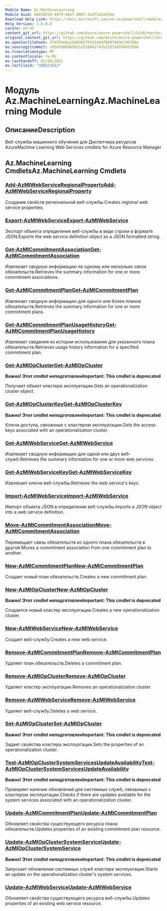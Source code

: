```yaml
---
Module Name: Az.MachineLearning
Module Guid: bb030259-49f9-46ef-806f-2a3f5a2e018e
Download Help Link: https://docs.microsoft.com/en-us/powershell/module/az.machinelearning
Help Version: 1.0.0.0
Locale: en-US
content_git_url: https://github.com/Azure/azure-powershell/blob/master/src/MachineLearning/MachineLearning/help/Az.MachineLearning.md
original_content_git_url: https://github.com/Azure/azure-powershell/blob/master/src/MachineLearning/MachineLearning/help/Az.MachineLearning.md
ms.openlocfilehash: 376554eba156838270191ab9f8847403b7d6798e
ms.sourcegitcommit: c05d3d669b5631e526841f47b22513d78495350b
ms.translationtype: MT
ms.contentlocale: ru-RU
ms.lasthandoff: 02/09/2021
ms.locfileid: "100221612"
---
```

# <span data-ttu-id="e0172-101">Модуль Az.MachineLearning</span><span class="sxs-lookup"><span data-stu-id="e0172-101">Az.MachineLearning Module</span></span>
## <span data-ttu-id="e0172-102">Описание</span><span class="sxs-lookup"><span data-stu-id="e0172-102">Description</span></span>
<span data-ttu-id="e0172-103">Веб-службы машинного обучения для Диспетчера ресурсов Azure</span><span class="sxs-lookup"><span data-stu-id="e0172-103">Machine Learning Web Services cmdlets for Azure Resource Manager</span></span>

## <span data-ttu-id="e0172-104">Az.MachineLearning Cmdlets</span><span class="sxs-lookup"><span data-stu-id="e0172-104">Az.MachineLearning Cmdlets</span></span>
### [<span data-ttu-id="e0172-105">Add-AzMlWebServiceRegionalProperty</span><span class="sxs-lookup"><span data-stu-id="e0172-105">Add-AzMlWebServiceRegionalProperty</span></span>](Add-AzMlWebServiceRegionalProperty.md)
<span data-ttu-id="e0172-106">Создание свойств региональной веб-службы.</span><span class="sxs-lookup"><span data-stu-id="e0172-106">Creates regional web service properties.</span></span>

### [<span data-ttu-id="e0172-107">Export-AzMlWebService</span><span class="sxs-lookup"><span data-stu-id="e0172-107">Export-AzMlWebService</span></span>](Export-AzMlWebService.md)
<span data-ttu-id="e0172-108">Экспорт объекта определения веб-службы в виде строки в формате JSON.</span><span class="sxs-lookup"><span data-stu-id="e0172-108">Exports the web service definition object as a JSON formatted string.</span></span>

### [<span data-ttu-id="e0172-109">Get-AzMlCommitmentAssociation</span><span class="sxs-lookup"><span data-stu-id="e0172-109">Get-AzMlCommitmentAssociation</span></span>](Get-AzMlCommitmentAssociation.md)
<span data-ttu-id="e0172-110">Извлекает сводную информацию по одному или несколько связи обязательств.</span><span class="sxs-lookup"><span data-stu-id="e0172-110">Retrieves the summary information for one or more commitment associations.</span></span>

### [<span data-ttu-id="e0172-111">Get-AzMlCommitmentPlan</span><span class="sxs-lookup"><span data-stu-id="e0172-111">Get-AzMlCommitmentPlan</span></span>](Get-AzMlCommitmentPlan.md)
<span data-ttu-id="e0172-112">Извлекает сводную информацию для одного или более планов обязательств.</span><span class="sxs-lookup"><span data-stu-id="e0172-112">Retrieves the summary information for one or more commitment plans.</span></span>

### [<span data-ttu-id="e0172-113">Get-AzMlCommitmentPlanUsageHistory</span><span class="sxs-lookup"><span data-stu-id="e0172-113">Get-AzMlCommitmentPlanUsageHistory</span></span>](Get-AzMlCommitmentPlanUsageHistory.md)
<span data-ttu-id="e0172-114">Извлекает сведения из истории использования для указанного плана обязательств.</span><span class="sxs-lookup"><span data-stu-id="e0172-114">Retrieves usage history information for a specified commitment plan.</span></span>

### [<span data-ttu-id="e0172-115">Get-AzMlOpCluster</span><span class="sxs-lookup"><span data-stu-id="e0172-115">Get-AzMlOpCluster</span></span>](Get-AzMlOpCluster.md)
<span data-ttu-id="e0172-116">**Важно! Этот cmdlet неподготовлен**</span><span class="sxs-lookup"><span data-stu-id="e0172-116">**Important: This cmdlet is deprecated**</span></span>

<span data-ttu-id="e0172-117">Получает объект кластера эксплуатации.</span><span class="sxs-lookup"><span data-stu-id="e0172-117">Gets an operationalization cluster object.</span></span>

### [<span data-ttu-id="e0172-118">Get-AzMlOpClusterKey</span><span class="sxs-lookup"><span data-stu-id="e0172-118">Get-AzMlOpClusterKey</span></span>](Get-AzMlOpClusterKey.md)
<span data-ttu-id="e0172-119">**Важно! Этот cmdlet неподготовлен**</span><span class="sxs-lookup"><span data-stu-id="e0172-119">**Important: This cmdlet is deprecated**</span></span>

<span data-ttu-id="e0172-120">Ключи доступа, связанные с кластером эксплуатации.</span><span class="sxs-lookup"><span data-stu-id="e0172-120">Gets the access keys associated with an operationalization cluster.</span></span>

### [<span data-ttu-id="e0172-121">Get-AzMlWebService</span><span class="sxs-lookup"><span data-stu-id="e0172-121">Get-AzMlWebService</span></span>](Get-AzMlWebService.md)
<span data-ttu-id="e0172-122">Извлекает сводную информацию для одной или двух веб-служб.</span><span class="sxs-lookup"><span data-stu-id="e0172-122">Retrieves the summary information for one or more web services.</span></span>

### [<span data-ttu-id="e0172-123">Get-AzMlWebServiceKey</span><span class="sxs-lookup"><span data-stu-id="e0172-123">Get-AzMlWebServiceKey</span></span>](Get-AzMlWebServiceKey.md)
<span data-ttu-id="e0172-124">Извлекает ключи веб-службы.</span><span class="sxs-lookup"><span data-stu-id="e0172-124">Retrieves the web service's keys.</span></span>

### [<span data-ttu-id="e0172-125">Import-AzMlWebService</span><span class="sxs-lookup"><span data-stu-id="e0172-125">Import-AzMlWebService</span></span>](Import-AzMlWebService.md)
<span data-ttu-id="e0172-126">Импорт объекта JSON в определение веб-службы.</span><span class="sxs-lookup"><span data-stu-id="e0172-126">Imports a JSON object into a web service definition.</span></span>

### [<span data-ttu-id="e0172-127">Move-AzMlCommitmentAssociation</span><span class="sxs-lookup"><span data-stu-id="e0172-127">Move-AzMlCommitmentAssociation</span></span>](Move-AzMlCommitmentAssociation.md)
<span data-ttu-id="e0172-128">Перемещает связь обязательств из одного плана обязательств в другой.</span><span class="sxs-lookup"><span data-stu-id="e0172-128">Moves a commitment association from one commitment plan to another.</span></span>

### [<span data-ttu-id="e0172-129">New-AzMlCommitmentPlan</span><span class="sxs-lookup"><span data-stu-id="e0172-129">New-AzMlCommitmentPlan</span></span>](New-AzMlCommitmentPlan.md)
<span data-ttu-id="e0172-130">Создает новый план обязательств.</span><span class="sxs-lookup"><span data-stu-id="e0172-130">Creates a new commitment plan.</span></span>

### [<span data-ttu-id="e0172-131">New-AzMlOpCluster</span><span class="sxs-lookup"><span data-stu-id="e0172-131">New-AzMlOpCluster</span></span>](New-AzMlOpCluster.md)
<span data-ttu-id="e0172-132">**Важно! Этот cmdlet неподготовлен**</span><span class="sxs-lookup"><span data-stu-id="e0172-132">**Important: This cmdlet is deprecated**</span></span>

<span data-ttu-id="e0172-133">Создается новый кластер эксплуатации.</span><span class="sxs-lookup"><span data-stu-id="e0172-133">Creates a new operationalization cluster.</span></span>

### [<span data-ttu-id="e0172-134">New-AzMlWebService</span><span class="sxs-lookup"><span data-stu-id="e0172-134">New-AzMlWebService</span></span>](New-AzMlWebService.md)
<span data-ttu-id="e0172-135">Создает веб-службу.</span><span class="sxs-lookup"><span data-stu-id="e0172-135">Creates a new web service.</span></span>

### [<span data-ttu-id="e0172-136">Remove-AzMlCommitmentPlan</span><span class="sxs-lookup"><span data-stu-id="e0172-136">Remove-AzMlCommitmentPlan</span></span>](Remove-AzMlCommitmentPlan.md)
<span data-ttu-id="e0172-137">Удаляет план обязательств.</span><span class="sxs-lookup"><span data-stu-id="e0172-137">Deletes a commitment plan.</span></span>

### [<span data-ttu-id="e0172-138">Remove-AzMlOpCluster</span><span class="sxs-lookup"><span data-stu-id="e0172-138">Remove-AzMlOpCluster</span></span>](Remove-AzMlOpCluster.md)
<span data-ttu-id="e0172-139">Удаляет кластер эксплуатации.</span><span class="sxs-lookup"><span data-stu-id="e0172-139">Removes an operationalization cluster.</span></span>

### [<span data-ttu-id="e0172-140">Remove-AzMlWebService</span><span class="sxs-lookup"><span data-stu-id="e0172-140">Remove-AzMlWebService</span></span>](Remove-AzMlWebService.md)
<span data-ttu-id="e0172-141">Удаляет веб-службу.</span><span class="sxs-lookup"><span data-stu-id="e0172-141">Deletes a web service.</span></span>

### [<span data-ttu-id="e0172-142">Set-AzMlOpCluster</span><span class="sxs-lookup"><span data-stu-id="e0172-142">Set-AzMlOpCluster</span></span>](Set-AzMlOpCluster.md)
<span data-ttu-id="e0172-143">**Важно! Этот cmdlet неподготовлен**</span><span class="sxs-lookup"><span data-stu-id="e0172-143">**Important: This cmdlet is deprecated**</span></span>

<span data-ttu-id="e0172-144">Задает свойства кластера эксплуатации.</span><span class="sxs-lookup"><span data-stu-id="e0172-144">Sets the properties of an operationalization cluster.</span></span>

### [<span data-ttu-id="e0172-145">Test-AzMlOpClusterSystemServicesUpdateAvailability</span><span class="sxs-lookup"><span data-stu-id="e0172-145">Test-AzMlOpClusterSystemServicesUpdateAvailability</span></span>](Test-AzMlOpClusterSystemServicesUpdateAvailability.md)
<span data-ttu-id="e0172-146">**Важно! Этот cmdlet неподготовлен**</span><span class="sxs-lookup"><span data-stu-id="e0172-146">**Important: This cmdlet is deprecated**</span></span>

<span data-ttu-id="e0172-147">Проверяет наличие обновлений для системных служб, связанных с кластером эксплуатации.</span><span class="sxs-lookup"><span data-stu-id="e0172-147">Checks if there are updates available for the system services associated with an operationalization cluster.</span></span>

### [<span data-ttu-id="e0172-148">Update-AzMlCommitmentPlan</span><span class="sxs-lookup"><span data-stu-id="e0172-148">Update-AzMlCommitmentPlan</span></span>](Update-AzMlCommitmentPlan.md)
<span data-ttu-id="e0172-149">Обновляет свойства существующего ресурса плана обязательств.</span><span class="sxs-lookup"><span data-stu-id="e0172-149">Updates properties of an existing commitment plan resource.</span></span>

### [<span data-ttu-id="e0172-150">Update-AzMlOpClusterSystemService</span><span class="sxs-lookup"><span data-stu-id="e0172-150">Update-AzMlOpClusterSystemService</span></span>](Update-AzMlOpClusterSystemService.md)
<span data-ttu-id="e0172-151">**Важно! Этот cmdlet неподготовлен**</span><span class="sxs-lookup"><span data-stu-id="e0172-151">**Important: This cmdlet is deprecated**</span></span>

<span data-ttu-id="e0172-152">Запускает обновление системных служб кластера эксплуатации.</span><span class="sxs-lookup"><span data-stu-id="e0172-152">Starts an update on the operationalization cluster's system services.</span></span>

### [<span data-ttu-id="e0172-153">Update-AzMlWebService</span><span class="sxs-lookup"><span data-stu-id="e0172-153">Update-AzMlWebService</span></span>](Update-AzMlWebService.md)
<span data-ttu-id="e0172-154">Обновляет свойства существующего ресурса веб-службы.</span><span class="sxs-lookup"><span data-stu-id="e0172-154">Updates properties of an existing web service resource.</span></span>

